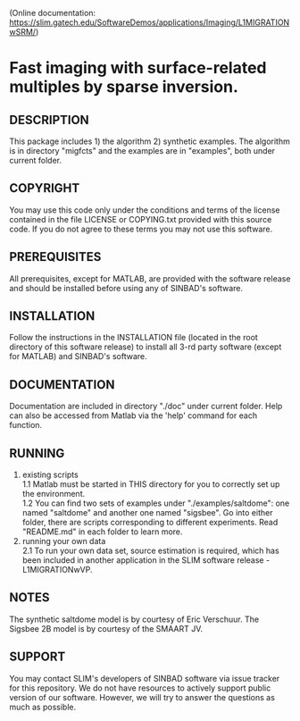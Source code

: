 (Online documentation: <https://slim.gatech.edu/SoftwareDemos/applications/Imaging/L1MIGRATIONwSRM/>)
# Fast imaging with surface-related multiples by sparse inversion.
## DESCRIPTION
This package includes 1) the algorithm 2) synthetic examples. The
    algorithm is in directory "migfcts" and the examples are in "examples",
    both under current folder.
## COPYRIGHT
You may use this code only under the conditions and terms of the
    license contained in the file LICENSE or COPYING.txt provided with
    this source code. If you do not agree to these terms you may not
    use this software.
## PREREQUISITES
All prerequisites, except for MATLAB, are provided with the
    software release and should be installed before using any of
    SINBAD's software.
## INSTALLATION
Follow the instructions in the INSTALLATION file (located in the
    root directory of this software release) to install all 3-rd party
    software (except for MATLAB) and SINBAD's software.
## DOCUMENTATION
Documentation are included in directory "./doc" under current folder. 
    Help can also be accessed from Matlab via the 'help' command for 
    each function.
## RUNNING
1. existing scripts<br />
    1.1 Matlab must be started in THIS directory for you to correctly set
    up the environment.<br />
    1.2 You can find two sets of examples under "./examples/saltdome": one
    named "saltdome" and another one named "sigsbee". Go into either folder, 
    there are scripts corresponding to different experiments. Read 
    "README.md" in each folder to learn more.
2. running your own data<br />
	2.1 To run your own data set, source estimation is required, which has been included in another application in the SLIM software release - L1MIGRATIONwVP.
    
## NOTES
The synthetic saltdome model is by courtesy of Eric Verschuur. The Sigsbee 2B
    model is by courtesy of the SMAART JV.
    
## SUPPORT
 You may contact SLIM's developers of SINBAD software via issue tracker for this repository. We do not have resources to actively support public version of our software. However, we will try to answer the questions as much as possible.
